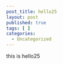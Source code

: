 ```yaml
---
post_title: hello25
layout: post
published: true
tags: [ ]
categories:
  - Uncategorized
---
```

this is hello25
